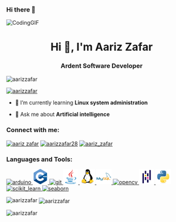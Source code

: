 ### Hi there 👋


<img align="centre" alt="CodingGIF" width=500 src="https://media.tenor.com/GVk4jB2u_i8AAAAd/coding.gif">


<h1 align="center">Hi 👋, I'm Aariz Zafar</h1>
<h3 align="center">Ardent Software Developer</h3>

<p align="left"> <img src="https://komarev.com/ghpvc/?username=aarizzafar&label=Profile%20views&color=0e75b6&style=flat" alt="aarizzafar" /> </p>

<p align="left"> <a href="https://github.com/ryo-ma/github-profile-trophy"><img src="https://github-profile-trophy.vercel.app/?username=aarizzafar" alt="aarizzafar" /></a> </p>

- 🌱 I’m currently learning **Linux system administration**

- 💬 Ask me about **Artificial intelligence**

<h3 align="left">Connect with me:</h3>
<p align="left">
<a href="https://linkedin.com/in/aariz zafar" target="blank"><img align="center" src="https://raw.githubusercontent.com/rahuldkjain/github-profile-readme-generator/master/src/images/icons/Social/linked-in-alt.svg" alt="aariz zafar" height="30" width="40" /></a>
<a href="https://kaggle.com/aarizzafar28" target="blank"><img align="center" src="https://raw.githubusercontent.com/rahuldkjain/github-profile-readme-generator/master/src/images/icons/Social/kaggle.svg" alt="aarizzafar28" height="30" width="40" /></a>
<a href="https://www.leetcode.com/aariz_zafar" target="blank"><img align="center" src="https://raw.githubusercontent.com/rahuldkjain/github-profile-readme-generator/master/src/images/icons/Social/leet-code.svg" alt="aariz_zafar" height="30" width="40" /></a>
</p>

<h3 align="left">Languages and Tools:</h3>
<p align="left"> <a href="https://www.arduino.cc/" target="_blank" rel="noreferrer"> <img src="https://cdn.worldvectorlogo.com/logos/arduino-1.svg" alt="arduino" width="40" height="40"/> </a> <a href="https://www.w3schools.com/cpp/" target="_blank" rel="noreferrer"> <img src="https://raw.githubusercontent.com/devicons/devicon/master/icons/cplusplus/cplusplus-original.svg" alt="cplusplus" width="40" height="40"/> </a> <a href="https://git-scm.com/" target="_blank" rel="noreferrer"> <img src="https://www.vectorlogo.zone/logos/git-scm/git-scm-icon.svg" alt="git" width="40" height="40"/> </a> <a href="https://www.java.com" target="_blank" rel="noreferrer"> <img src="https://raw.githubusercontent.com/devicons/devicon/master/icons/java/java-original.svg" alt="java" width="40" height="40"/> </a> <a href="https://www.linux.org/" target="_blank" rel="noreferrer"> <img src="https://raw.githubusercontent.com/devicons/devicon/master/icons/linux/linux-original.svg" alt="linux" width="40" height="40"/> </a> <a href="https://www.mysql.com/" target="_blank" rel="noreferrer"> <img src="https://raw.githubusercontent.com/devicons/devicon/master/icons/mysql/mysql-original-wordmark.svg" alt="mysql" width="40" height="40"/> </a> <a href="https://opencv.org/" target="_blank" rel="noreferrer"> <img src="https://www.vectorlogo.zone/logos/opencv/opencv-icon.svg" alt="opencv" width="40" height="40"/> </a> <a href="https://pandas.pydata.org/" target="_blank" rel="noreferrer"> <img src="https://raw.githubusercontent.com/devicons/devicon/2ae2a900d2f041da66e950e4d48052658d850630/icons/pandas/pandas-original.svg" alt="pandas" width="40" height="40"/> </a> <a href="https://www.python.org" target="_blank" rel="noreferrer"> <img src="https://raw.githubusercontent.com/devicons/devicon/master/icons/python/python-original.svg" alt="python" width="40" height="40"/> </a> <a href="https://scikit-learn.org/" target="_blank" rel="noreferrer"> <img src="https://upload.wikimedia.org/wikipedia/commons/0/05/Scikit_learn_logo_small.svg" alt="scikit_learn" width="40" height="40"/> </a> <a href="https://seaborn.pydata.org/" target="_blank" rel="noreferrer"> <img src="https://seaborn.pydata.org/_images/logo-mark-lightbg.svg" alt="seaborn" width="40" height="40"/> </a> </p>

<p><img align="left" src="https://github-readme-stats.vercel.app/api/top-langs?username=aarizzafar&show_icons=true&locale=en&layout=compact" alt="aarizzafar" /></p>

<p>&nbsp;<img align="center" src="https://github-readme-stats.vercel.app/api?username=aarizzafar&show_icons=true&locale=en" alt="aarizzafar" /></p>

<p><img align="center" src="https://github-readme-streak-stats.herokuapp.com/?user=aarizzafar&" alt="aarizzafar" /></p>
